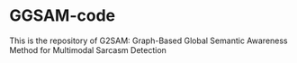 # GGSAM-code
This is the repository of G2SAM: Graph-Based Global Semantic Awareness Method for Multimodal Sarcasm Detection

